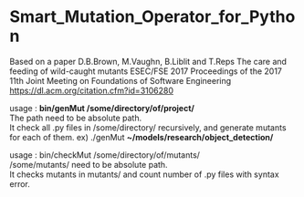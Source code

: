 # Smart_Mutation_Operator_for_Python


Based on a paper
D.B.Brown, M.Vaughn, B.Liblit and T.Reps
The care and feeding of wild-caught mutants
ESEC/FSE 2017 Proceedings of the 2017 11th Joint Meeting on Foundations of Software Engineering
https://dl.acm.org/citation.cfm?id=3106280

usage : __bin/genMut /some/directory/of/project/__  
The path need to be absolute path.  
It check all .py files in /some/directory/ recursively, and generate mutants for each of them.
ex) ./genMut __~/models/research/object_detection/__

usage : bin/checkMut /some/directory/of/mutants/  
/some/mutants/ need to be absolute path.  
It checks mutants in mutants/ and count number of .py files with syntax error.
